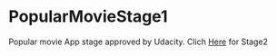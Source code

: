 # PopularMovieStage1
Popular movie App stage approved by Udacity.
Clich <a href="https://github.com/ESIDEM/PopularMovieStage2">Here</a> for Stage2 
